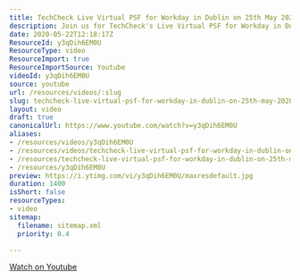 ```yaml
---
title: TechCheck Live Virtual PSF for Workday in Dublin on 25th May 2020
description: Join us for TechCheck's Live Virtual PSF for Workday in Dublin on 25th May 2020, where innovation meets collaboration in the tech industry!
date: 2020-05-22T12:18:17Z
ResourceId: y3qDih6EM0U
ResourceType: video
ResourceImport: true
ResourceImportSource: Youtube
videoId: y3qDih6EM0U
source: youtube
url: /resources/videos/:slug
slug: techcheck-live-virtual-psf-for-workday-in-dublin-on-25th-may-2020
layout: video
draft: true
canonicalUrl: https://www.youtube.com/watch?v=y3qDih6EM0U
aliases:
- /resources/videos/y3qDih6EM0U
- /resources/videos/techcheck-live-virtual-psf-for-workday-in-dublin-on-25th-may-2020
- /resources/techcheck-live-virtual-psf-for-workday-in-dublin-on-25th-may-2020
- /resources/y3qDih6EM0U
preview: https://i.ytimg.com/vi/y3qDih6EM0U/maxresdefault.jpg
duration: 1400
isShort: false
resourceTypes:
- video
sitemap:
  filename: sitemap.xml
  priority: 0.4

---
```

  
 [Watch on Youtube](https://www.youtube.com/watch?v=y3qDih6EM0U)
